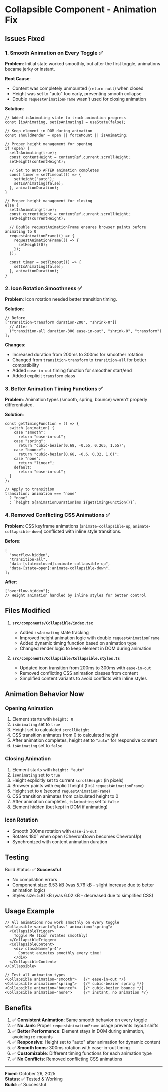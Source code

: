 # Collapsible Component - Animation Fix

## Issues Fixed

### 1. **Smooth Animation on Every Toggle** ✅

**Problem**: Initial state worked smoothly, but after the first toggle, animations became jerky or instant.

**Root Cause**:

- Content was completely unmounted (`return null`) when closed
- Height was set to "auto" too early, preventing smooth collapse
- Double `requestAnimationFrame` wasn't used for closing animation

**Solution**:

```tsx
// Added isAnimating state to track animation progress
const [isAnimating, setIsAnimating] = useState(false);

// Keep element in DOM during animation
const shouldRender = open || forceMount || isAnimating;

// Proper height management for opening
if (open) {
  setIsAnimating(true);
  const contentHeight = contentRef.current.scrollHeight;
  setHeight(contentHeight);

  // Set to auto AFTER animation completes
  const timer = setTimeout(() => {
    setHeight("auto");
    setIsAnimating(false);
  }, animationDuration);
}

// Proper height management for closing
else {
  setIsAnimating(true);
  const currentHeight = contentRef.current.scrollHeight;
  setHeight(currentHeight);

  // Double requestAnimationFrame ensures browser paints before animating to 0
  requestAnimationFrame(() => {
    requestAnimationFrame(() => {
      setHeight(0);
    });
  });

  const timer = setTimeout(() => {
    setIsAnimating(false);
  }, animationDuration);
}
```

### 2. **Icon Rotation Smoothness** ✅

**Problem**: Icon rotation needed better transition timing.

**Solution**:

```tsx
// Before
["transition-transform duration-200", "shrink-0"][
  // After
  ("transition-all duration-300 ease-in-out", "shrink-0", "transform")
];
```

**Changes**:

- Increased duration from 200ms to 300ms for smoother rotation
- Changed from `transition-transform` to `transition-all` for better compatibility
- Added `ease-in-out` timing function for smoother start/end
- Added explicit `transform` class

### 3. **Better Animation Timing Functions** ✅

**Problem**: Animation types (smooth, spring, bounce) weren't properly differentiated.

**Solution**:

```tsx
const getTimingFunction = () => {
  switch (animation) {
    case "smooth":
      return "ease-in-out";
    case "spring":
      return "cubic-bezier(0.68, -0.55, 0.265, 1.55)";
    case "bounce":
      return "cubic-bezier(0.68, -0.6, 0.32, 1.6)";
    case "none":
      return "linear";
    default:
      return "ease-in-out";
  }
};

// Apply to transition
transition: animation === "none"
  ? "none"
  : `height ${animationDuration}ms ${getTimingFunction()}`;
```

### 4. **Removed Conflicting CSS Animations** ✅

**Problem**: CSS keyframe animations (`animate-collapsible-up`, `animate-collapsible-down`) conflicted with inline style transitions.

**Before**:

```tsx
[
  "overflow-hidden",
  "transition-all",
  "data-[state=closed]:animate-collapsible-up",
  "data-[state=open]:animate-collapsible-down",
];
```

**After**:

```tsx
["overflow-hidden"];
// Height animation handled by inline styles for better control
```

## Files Modified

1. **`src/components/Collapsible/index.tsx`**

   - Added `isAnimating` state tracking
   - Improved height animation logic with double `requestAnimationFrame`
   - Added dynamic timing function based on animation type
   - Changed render logic to keep element in DOM during animation

2. **`src/components/Collapsible/Collapsible.styles.ts`**
   - Updated icon transition from 200ms to 300ms with `ease-in-out`
   - Removed conflicting CSS animation classes from content
   - Simplified content variants to avoid conflicts with inline styles

## Animation Behavior Now

### Opening Animation

1. Element starts with `height: 0`
2. `isAnimating` set to `true`
3. Height set to calculated `scrollHeight`
4. CSS transition animates from 0 to calculated height
5. After animation completes, height set to `"auto"` for responsive content
6. `isAnimating` set to `false`

### Closing Animation

1. Element starts with `height: "auto"`
2. `isAnimating` set to `true`
3. Height explicitly set to current `scrollHeight` (in pixels)
4. Browser paints with explicit height (first `requestAnimationFrame`)
5. Height set to `0` (second `requestAnimationFrame`)
6. CSS transition animates from calculated height to 0
7. After animation completes, `isAnimating` set to `false`
8. Element hidden (but kept in DOM if animating)

### Icon Rotation

- Smooth 300ms rotation with `ease-in-out`
- Rotates 180° when open (ChevronDown becomes ChevronUp)
- Synchronized with content animation duration

## Testing

Build Status: ✅ **Successful**

- No compilation errors
- Component size: 6.53 kB (was 5.76 kB - slight increase due to better animation logic)
- Styles size: 5.81 kB (was 6.02 kB - decreased due to simplified CSS)

## Usage Example

```tsx
// All animations now work smoothly on every toggle
<Collapsible variant="glass" animation="spring">
  <CollapsibleTrigger>
    Toggle Me (Icon rotates smoothly)
  </CollapsibleTrigger>
  <CollapsibleContent>
    <div className="p-4">
      Content animates smoothly every time!
    </div>
  </CollapsibleContent>
</Collapsible>

// Test all animation types
<Collapsible animation="smooth">   {/* ease-in-out */}
<Collapsible animation="spring">   {/* cubic-bezier spring */}
<Collapsible animation="bounce">   {/* cubic-bezier bounce */}
<Collapsible animation="none">     {/* instant, no animation */}
```

## Benefits

1. ✅ **Consistent Animation**: Same smooth behavior on every toggle
2. ✅ **No Jank**: Proper `requestAnimationFrame` usage prevents layout shifts
3. ✅ **Better Performance**: Element stays in DOM during animation, avoiding re-mounts
4. ✅ **Responsive**: Height set to "auto" after animation for dynamic content
5. ✅ **Smooth Icons**: 300ms rotation with ease-in-out timing
6. ✅ **Customizable**: Different timing functions for each animation type
7. ✅ **No Conflicts**: Removed conflicting CSS animations

---

**Fixed**: October 26, 2025  
**Status**: ✅ Tested & Working  
**Build**: ✅ Successful
